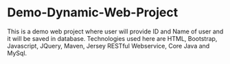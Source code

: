 # Demo-Dynamic-Web-Project

This is a demo web project where user will provide ID and Name of user and it will be saved in database. Technologies used here are HTML, Bootstrap, Javascript, JQuery, Maven, Jersey RESTful Webservice, Core Java and MySql.

